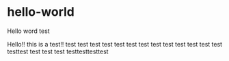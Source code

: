 # hello-world
Hello word test

Hello!! this is a test!! test test test test test test test test test test test test
test
testtest
test
test
test
testtesttesttest
